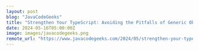 ```yaml
---
layout: post
blog: "JavaCodeGeeks"
title: "Strengthen Your TypeScript: Avoiding the Pitfalls of Generic Objects"
date: 2024-05-16T05:00:00Z
image: images/javacodegeeks.png
remote_url: "https://www.javacodegeeks.com/2024/05/strengthen-your-typescript-avoiding-the-pitfalls-of-generic-objects.html"
---
```

